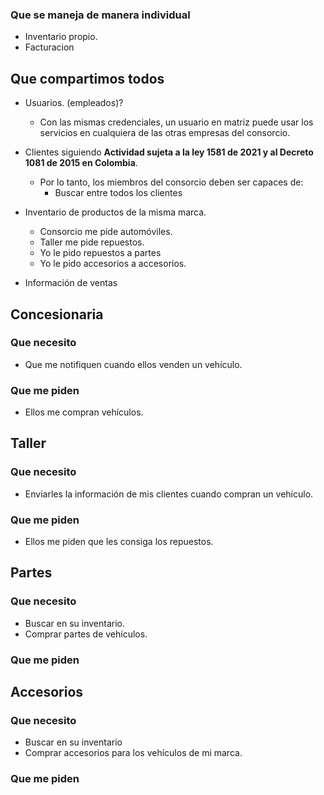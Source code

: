 ### Que se maneja de manera individual

- Inventario propio.
- Facturacion

## Que compartimos todos

- Usuarios. (empleados)?
  - Con las mismas credenciales, un usuario en matriz puede usar los servicios en cualquiera de las otras empresas del consorcio.

- Clientes siguiendo **Actividad sujeta a  la ley 1581 de 2021 y al Decreto 1081 de 2015 en Colombia**.
  - Por lo tanto, los miembros del consorcio deben ser capaces de:
    - Buscar entre todos los clientes

- Inventario de productos de la misma marca.
  - Consorcio me pide automóviles.
  - Taller me pide repuestos.
  - Yo le pido repuestos a partes
  - Yo le pido accesorios a accesorios.
- Información de ventas

## Concesionaria

### Que necesito

- Que me notifiquen cuando ellos venden un vehículo.

### Que me piden

- Ellos me compran vehículos.

## Taller

### Que necesito

- Enviarles la información de mis clientes cuando compran un vehículo.

### Que me piden

- Ellos me piden que les consiga los repuestos.

## Partes

### Que necesito

- Buscar en su inventario.
- Comprar partes de vehículos.

### Que me piden

## Accesorios

### Que necesito

- Buscar en su inventario
- Comprar accesorios para los vehículos de mi marca.

### Que me piden

